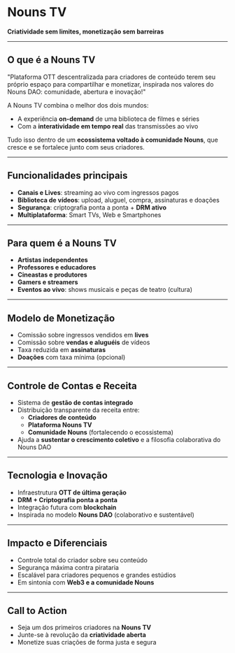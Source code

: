 # Nouns TV
**Criatividade sem limites, monetização sem barreiras**

---

##  O que é a Nouns TV
 "Plataforma OTT descentralizada para criadores de conteúdo terem seu próprio espaço para compartilhar e monetizar, inspirada nos valores do Nouns DAO: comunidade, abertura e inovação!"

A Nouns TV combina o melhor dos dois mundos:  
- A experiência **on-demand** de uma biblioteca de filmes e séries  
- Com a **interatividade em tempo real** das transmissões ao vivo  

Tudo isso dentro de um **ecossistema voltado à comunidade Nouns**, que cresce e se fortalece junto com seus criadores.

---

## Funcionalidades principais
- **Canais e Lives**: streaming ao vivo com ingressos pagos  
- **Biblioteca de vídeos**: upload, aluguel, compra, assinaturas e doações  
- **Segurança**: criptografia ponta a ponta + **DRM ativo**  
-  **Multiplataforma**: Smart TVs, Web e Smartphones  

---

## Para quem é a Nouns TV
-  **Artistas independentes**  
-  **Professores e educadores**  
-  **Cineastas e produtores**  
- **Gamers e streamers**  
-  **Eventos ao vivo**: shows musicais e peças de teatro (cultura)  

---

##  Modelo de Monetização
- Comissão sobre ingressos vendidos em **lives**  
- Comissão sobre **vendas e aluguéis** de vídeos  
- Taxa reduzida em **assinaturas**  
- **Doações** com taxa mínima (opcional)  

---

##  Controle de Contas e Receita
- Sistema de **gestão de contas integrado**  
- Distribuição transparente da receita entre:  
  - **Criadores de conteúdo**  
  - **Plataforma Nouns TV**  
  - **Comunidade Nouns** (fortalecendo o ecossistema)  
- Ajuda a **sustentar o crescimento coletivo** e a filosofia colaborativa do Nouns DAO  

---

##  Tecnologia e Inovação
- Infraestrutura **OTT de última geração**  
- **DRM + Criptografia ponta a ponta**  
- Integração futura com **blockchain**  
- Inspirada no modelo **Nouns DAO** (colaborativo e sustentável)  

---

## Impacto e Diferenciais
- Controle total do criador sobre seu conteúdo  
- Segurança máxima contra pirataria  
- Escalável para criadores pequenos e grandes estúdios  
- Em sintonia com **Web3 e a comunidade Nouns**  

---

##  Call to Action
- Seja um dos primeiros criadores na **Nouns TV**  
-  Junte-se à revolução da **criatividade aberta**  
-  Monetize suas criações de forma justa e segura

